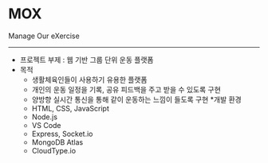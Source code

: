 # MOX
Manage Our eXercise

-----
* 프로젝트 부제 : 웹 기반 그룹 단위 운동 플랫폼
* 목적
  - 생활체육인들이 사용하기 유용한 플랫폼
  - 개인의 운동 일정을 기록, 공유 피드백을 주고 받을 수 있도록 구현
  - 양방향 실시간 통신을 통해 같이 운동하는 느낌이 들도록 구현
*개발 환경
  - HTML, CSS, JavaScript
   - Node.js
   - VS Code
   - Express, Socket.io
   - MongoDB Atlas
   - CloudType.io
